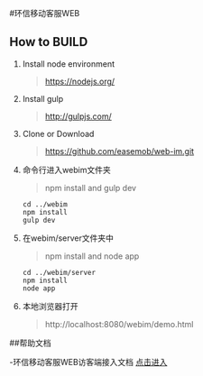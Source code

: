 #环信移动客服WEB

## How to BUILD

1.	Install node environment
	> https://nodejs.org/

2. 	Install gulp
	> http://gulpjs.com/

3.  Clone or Download  
	>https://github.com/easemob/web-im.git

4.  命令行进入webim文件夹 
	>npm install and gulp dev

        cd ../webim
        npm install
        gulp dev

5.  在webim/server文件夹中 
	>npm install and  node app

        cd ../webim/server  
        npm install
        node app


6.  本地浏览器打开
	>http://localhost:8080/webim/demo.html

##帮助文档

-环信移动客服WEB访客端接入文档 [点击进入](http://docs.easemob.com/cs/300visitoraccess/20webplugin)